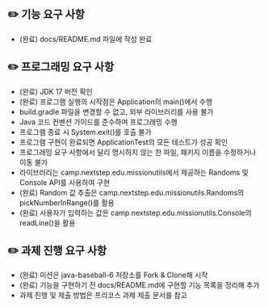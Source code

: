 ## ✏️ 기능 요구 사항
- (완료) docs/README.md 파일에 작성 완료 

## ✏️ 프로그래밍 요구 사항
- (완료) JDK 17 버전 확인
- (완료) 프로그램 실행의 시작점은 Application의 main()에서 수행
- build.gradle 파일을 변경할 수 없고, 외부 라이브러리를 사용 불가
- Java 코드 컨벤션 가이드를 준수하며 프로그래밍 수행
- 프로그램 종료 시 System.exit()를 호출 불가
- 프로그램 구현이 완료되면 ApplicationTest의 모든 테스트가 성공 확인
- 프로그래밍 요구 사항에서 달리 명시하지 않는 한 파일, 패키지 이름을 수정하거나 이동 불가
- 라이브러리는 camp.nextstep.edu.missionutils에서 제공하는 Randoms 및 Console API를 사용하여 구현
- (완료) Random 값 추출은 camp.nextstep.edu.missionutils.Randoms의 pickNumberInRange()를 활용 
- (완료) 사용자가 입력하는 값은 camp.nextstep.edu.missionutils.Console의 readLine()을 활용

## ✏️ 과제 진행 요구 사항
- (완료) 미션은 java-baseball-6 저장소를 Fork & Clone해 시작
- (완료) 기능을 구현하기 전 docs/README.md에 구현할 기능 목록을 정리해 추가
- 과제 진행 및 제출 방법은 프리코스 과제 제출 문서를 참고